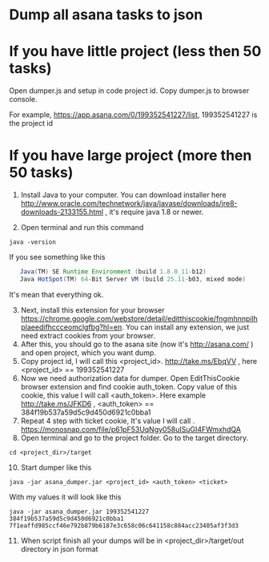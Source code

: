 # Dump all asana tasks to json

# If you have little project (less then 50 tasks)

Open dumper.js and setup in code project id. Copy dumper.js to browser console.

For example, https://app.asana.com/0/199352541227/list, 199352541227 is the project id

# If you have large project (more then 50 tasks)

1) Install Java to your computer. You can download installer here http://www.oracle.com/technetwork/java/javase/downloads/jre8-downloads-2133155.html ,
it's require java 1.8 or newer.

2) Open terminal and run this command
```
java -version
```
If you see something like this
```java version "1.8.0_11"
   Java(TM) SE Runtime Environment (build 1.8.0_11-b12)
   Java HotSpot(TM) 64-Bit Server VM (build 25.11-b03, mixed mode)
```

It's mean that everything ok.

3) Next, install this extension for your browser https://chrome.google.com/webstore/detail/editthiscookie/fngmhnnpilhplaeedifhccceomclgfbg?hl=en.
 You can install any extension, we just need extract cookies from your browser.
4) After this, you should go to the asana site (now it's http://asana.com/ ) and open project, which you want dump.
5) Copy project id, I will call this <project_id>. http://take.ms/EbqVV , here <project_id> == 199352541227
6) Now we need authorization data for dumper. Open EditThisCookie browser extension and find cookie auth_token. Copy value of this cookie, this value I will call <auth_token>. Here example http://take.ms/JFKD6 , <auth_token> == 384f19b537a59d5c9d450d6921c0bba1
7) Repeat 4 step with ticket cookie, It's value I will call <ticket>. https://monosnap.com/file/p61pF53UqNgy058uISuGI4FWmxhdQA
8) Open terminal and go to the project folder. Go to the target directory.
```
cd <project_dir>/target
```
10) Start dumper like this
```
java -jar asana_dumper.jar <project_id> <auth_token> <ticket>
```
With my values it will look like this
 ```
 java -jar asana_dumper.jar 199352541227 384f19b537a59d5c9d450d6921c0bba1 7f1eaffd985ccf46e792b879b6187e3c658c06c641158c884acc23405af3f3d3
```

11) When script finish all your dumps will be in <project_dir>/target/out directory in json format
